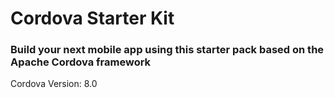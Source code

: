 # Cordova Starter Kit

### Build your next mobile app using this starter pack based on the Apache Cordova framework

Cordova Version: 8.0